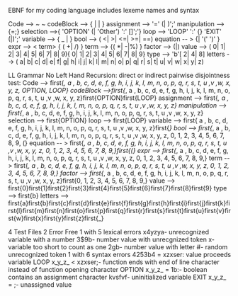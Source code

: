 EBNF for my coding language
	includes lexeme names and syntax
	


Code -->    ~  <codeBlock> ~
codeBlock -->   { <assignment> | <selection> | <loop>}
assignment --> <variable> '=' (<variable>| <value>)';' <manipulation>
manipulation --> {<variable>=<equation>;}
selection -->{ 'OPTION'  (<bool>| 'Other') ':' [<codeBlock>]';'}
loop --> 'LOOP' <bool>  ':' {<codeBlock>} 'EXIT' (<bool>|<expr>)';' 
variable --> { _ | <letters>} 
bool --> <equation> ( <| >| <=| >=| ==) <equation>
equation -- > {<expr>| '(' <expr> ')' }
expr --> < term> { ( +| /)  <term>}
term --> <factor> {( *| -|%)  <factor>}
factor --> (<variable>|<value>)
value --> ( 0| 1| 2| 3| 4| 5| 6| 7| 8| 9){ 0| 1| 2| 3| 4| 5| 6| 7| 8| 9}<type>
type --> 'b'[ 2| 4| 8]
letters --> ( a| b| c| d| e| f| g| h| i| j| k| l| m| n| o| p| q| r| s| t| u| v| w| x| y| z)


	
LL Grammar
	No Left Hand Recursion:
    		direct or indirect
	pairwise disjointness test:
		Code --> first{_, a , b, c, d, e, f, g, h, i, j, k, l, m, n, o, p, q, r, s, t, u ,v ,w, x, y, z, OPTION, LOOP}
		codeBlock -->first{_, a , b, c, d, e, f, g, h, i, j, k, l, m, n, o, p, q, r, s, t, u ,v ,w, x, y, z}first{OPTION}first{LOOP}
		assignment --> first{_, a , b, c, d, e, f, g, h, i, j, k, l, m, n, o, p, q, r, s, t, u ,v ,w, x, y, z}
		manipulation --> first{_, a , b, c, d, e, f, g, h, i, j, k, l, m, n, o, p, q, r, s, t, u ,v ,w, x, y, z}
		selection --> first{OPTION}
		loop --> first{LOOP}
		variable --> first{ a , b, c, d, e, f, g, h, i, j, k, l, m, n, o, p, q, r, s, t, u ,v ,w, x, y, z}first{_}
		bool --> first{_, a , b, c, d, e, f, g, h, i, j, k, l, m, n, o, p, q, r, s, t, u ,v ,w, x, y, z, 0, 1, 2, 3, 4, 5, 6, 7, 8, 9, (}
		equation -- > first{_, a , b, c, d, e, f, g, h, i, j, k, l, m, n, o, p, q, r, s, t, u ,v ,w, x, y, z, 0, 1, 2, 3, 4, 5, 6, 7, 8, 9,}first{(}
		expr --> first{_, a , b, c, d, e, f, g, h, i, j, k, l, m, n, o, p, q, r, s, t, u ,v ,w, x, y, z, 0, 1, 2, 3, 4, 5, 6, 7, 8, 9,}
		term --> first{_, a , b, c, d, e, f, g, h, i, j, k, l, m, n, o, p, q, r, s, t, u ,v ,w, x, y, z, 0, 1, 2, 3, 4, 5, 6, 7, 8, 9,}
		factor --> first{_, a , b, c, d, e, f, g, h, i, j, k, l, m, n, o, p, q, r, s, t, u ,v ,w, x, y, z}first{0, 1, 2, 3, 4, 5, 6, 7, 8, 9,}
		value --> first{0}first{1}first{2}first{3}first{4}first{5}first{6}first{7}first{8}first{9}
		type --> first{b}
		letters --> first{a}first{b}first{c}first{d}first{e}first{f}first{g}first{h}first{i}first{j}first{k}first{l}first{m}first{n}first{o}first{p}first{q}first{r}first{s}first{t}first{u}first{v}first{w}first{x}first{y}first{z}first{_}
	
	

4 Test Files
	2 Error Free
	1 with 5 lexical errors
		x4yzya- unrecognized variable with a number
		3$9b- number value with unrecgnized token
		x- variable too short to count as one
		2gb- number value with letter
		#- random unrecognized token
	1 with 6 syntax errors
		4253b4 = xzxser: value proceeds variable
		LOOP x_y_z_ < xzxser;- function ends with end of line character 		instead of function opening character
		OPTION x_y_z_ = 1b:- boolean contains an assignment character
		kvsfvf- uninitialized variable
		EXIT x_y_z_ = ;- unassigned value
				      
		
		
		
